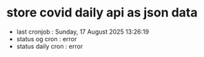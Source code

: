 # store covid daily api as json data

- last cronjob : Sunday, 17 August 2025 13:26:19
- status og cron : error
- status daily cron : error
      
      